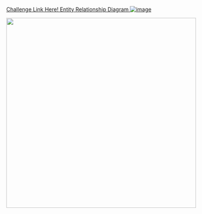 <a href="https://8weeksqlchallenge.com/case-study-1/"> Challenge Link Here!
Entity Relationship Diagram
![image](https://github.com/user-attachments/assets/63e1e4a3-2140-4004-8e45-5c312c358a90)

<a href="url"><img src="https://8weeksqlchallenge.com/images/case-study-designs/1.png" align="center" height="500"  ></a>

